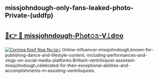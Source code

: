 ## missjohndough-only-fans​-leaked-photo​-Private-(uddfp)


# <h2><a href="https://mediaupload.pro?title=missjohndough&ref=git">🔗👉 🔴 missjohndough-P𝚑ot𝚘𝚜-V𝚒d𝚎o</a></h2>

[![Corinna Kopf Nue Nu𝚍e𝚜](https://i.imgur.com/0qMVB7G.gif)](https://mediaupload.pro?title=missjohndough&ref=git)
Online-influencer-missjohndough,known-for-publishing-dance-and-lifestyle-content,-including-performances-and-vlogs-on-social-media-platforms.Brilliant-ventriloquist-assistant-missjohndough,celebrated-for-their-exceptional-abilities-and-accomplishments-in-assisting-ventriloquists.  